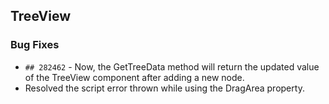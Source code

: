 ##  TreeView

###    Bug Fixes

- `## 282462` - Now, the GetTreeData method will return the updated value of the TreeView component after adding a new node.
- Resolved the script error thrown while using the DragArea property.
